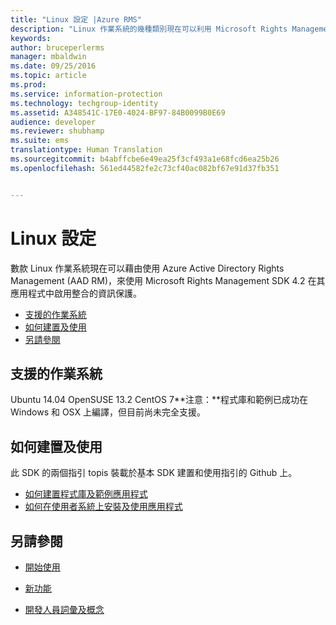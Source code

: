 ```yaml
---
title: "Linux 設定 |Azure RMS"
description: "Linux 作業系統的幾種類別現在可以利用 Microsoft Rights Management SDK 4.2。"
keywords: 
author: bruceperlerms
manager: mbaldwin
ms.date: 09/25/2016
ms.topic: article
ms.prod: 
ms.service: information-protection
ms.technology: techgroup-identity
ms.assetid: A348541C-17E0-4024-BF97-84B0099B0E69
audience: developer
ms.reviewer: shubhamp
ms.suite: ems
translationtype: Human Translation
ms.sourcegitcommit: b4abffcbe6e49ea25f3cf493a1e68fcd6ea25b26
ms.openlocfilehash: 561ed44582fe2c73cf40ac082bf67e91d37fb351


---
```


# <a name="linux-setup"></a>Linux 設定


數款 Linux 作業系統現在可以藉由使用 Azure Active Directory Rights Management (AAD RM)，來使用 Microsoft Rights Management SDK 4.2 在其應用程式中啟用整合的資訊保護。

-   [支援的作業系統](#supported-operating-systems)
-   [如何建置及使用](#how-to-build-and-use)
-   [另請參閱](#see-also)

## <a name="supported-operating-systems"></a>支援的作業系統


Ubuntu 14.04 OpenSUSE 13.2 CentOS 7**注意：**程式庫和範例已成功在 Windows 和 OSX 上編譯，但目前尚未完全支援。

 

## <a name="how-to-build-and-use"></a>如何建置及使用

此 SDK 的兩個指引 topis 裝載於基本 SDK 建置和使用指引的 Github 上。

-   [如何建置程式庫及範例應用程式](https://github.com/AzureAD/rms-sdk-for-cpp/blob/master/docs/how_to_build_it.md)
-   [如何在使用者系統上安裝及使用應用程式](https://github.com/AzureAD/rms-sdk-for-cpp/blob/master/docs/how_to_use_it.md)

## <a name="see-also"></a>另請參閱

* [開始使用](get-started.md)

* [新功能](release-notes.md)

* [開發人員詞彙及概念](core-concepts.md)

 

 






<!--HONumber=Nov16_HO1-->


